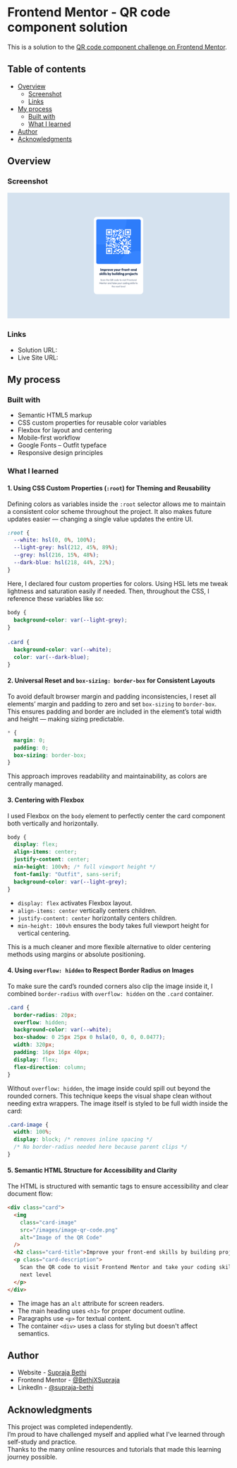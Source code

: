 # Frontend Mentor - QR code component solution

This is a solution to the [QR code component challenge on Frontend Mentor](https://www.frontendmentor.io/challenges/qr-code-component-iux_sIO_H).

## Table of contents

- [Overview](#overview)
  - [Screenshot](#screenshot)
  - [Links](#links)
- [My process](#my-process)
  - [Built with](#built-with)
  - [What I learned](#what-i-learned)
- [Author](#author)
- [Acknowledgments](#acknowledgments)

## Overview

### Screenshot

![](./images/screenshot.png)

### Links

- Solution URL: [](https://github.com/BethiXSupraja/frontend-mentor-challenges/tree/main/qr-code-component)
- Live Site URL: [](https://frontendmentorqr-code-component.netlify.app/)

## My process

### Built with

- Semantic HTML5 markup
- CSS custom properties for reusable color variables
- Flexbox for layout and centering
- Mobile-first workflow
- Google Fonts – Outfit typeface
- Responsive design principles

### What I learned

#### 1. Using CSS Custom Properties (`:root`) for Theming and Reusability

Defining colors as variables inside the `:root` selector allows me to maintain a consistent color scheme throughout the project. It also makes future updates easier — changing a single value updates the entire UI.

```css
:root {
  --white: hsl(0, 0%, 100%);
  --light-grey: hsl(212, 45%, 89%);
  --grey: hsl(216, 15%, 48%);
  --dark-blue: hsl(218, 44%, 22%);
}
```

Here, I declared four custom properties for colors. Using HSL lets me tweak lightness and saturation easily if needed.
Then, throughout the CSS, I reference these variables like so:

```css
body {
  background-color: var(--light-grey);
}

.card {
  background-color: var(--white);
  color: var(--dark-blue);
}
```

#### 2. Universal Reset and `box-sizing: border-box` for Consistent Layouts

To avoid default browser margin and padding inconsistencies, I reset all elements’ margin and padding to zero and set `box-sizing` to `border-box`. This ensures padding and border are included in the element’s total width and height — making sizing predictable.

```css
* {
  margin: 0;
  padding: 0;
  box-sizing: border-box;
}
```

This approach improves readability and maintainability, as colors are centrally managed.

#### 3. Centering with Flexbox

I used Flexbox on the `body` element to perfectly center the card component both vertically and horizontally.

```css
body {
  display: flex;
  align-items: center;
  justify-content: center;
  min-height: 100vh; /* full viewport height */
  font-family: "Outfit", sans-serif;
  background-color: var(--light-grey);
}
```

- `display: flex` activates Flexbox layout.
- `align-items: center` vertically centers children.
- `justify-content: center` horizontally centers children.
- `min-height: 100vh` ensures the body takes full viewport height for vertical centering.

This is a much cleaner and more flexible alternative to older centering methods using margins or absolute positioning.

#### 4. Using `overflow: hidden` to Respect Border Radius on Images

To make sure the card’s rounded corners also clip the image inside it, I combined `border-radius` with `overflow: hidden` on the `.card` container.

```css
.card {
  border-radius: 20px;
  overflow: hidden;
  background-color: var(--white);
  box-shadow: 0 25px 25px 0 hsla(0, 0, 0, 0.0477);
  width: 320px;
  padding: 16px 16px 40px;
  display: flex;
  flex-direction: column;
}
```

Without `overflow: hidden`, the image inside could spill out beyond the rounded corners. This technique keeps the visual shape clean without needing extra wrappers.
The image itself is styled to be full width inside the card:

```css
.card-image {
  width: 100%;
  display: block; /* removes inline spacing */
  /* No border-radius needed here because parent clips */
}
```

#### 5. Semantic HTML Structure for Accessibility and Clarity

The HTML is structured with semantic tags to ensure accessibility and clear document flow:

```html
<div class="card">
  <img
    class="card-image"
    src="/images/image-qr-code.png"
    alt="Image of the QR Code"
  />
  <h2 class="card-title">Improve your front-end skills by building projects</h2>
  <p class="card-description">
    Scan the QR code to visit Frontend Mentor and take your coding skills to the
    next level
  </p>
</div>
```

- The image has an `alt` attribute for screen readers.
- The main heading uses `<h1>` for proper document outline.
- Paragraphs use `<p>` for textual content.
- The container `<div>` uses a class for styling but doesn't affect semantics.

## Author

- Website - [Supraja Bethi](https://react-portfolio-suprajabethi.netlify.app/)
- Frontend Mentor - [@BethiXSupraja](https://www.frontendmentor.io/profile/BethiXSupraja)
- LinkedIn - [@supraja-bethi](https://www.linkedin.com/in/supraja-bethi/)

## Acknowledgments

This project was completed independently.  
I’m proud to have challenged myself and applied what I’ve learned through self-study and practice.  
Thanks to the many online resources and tutorials that made this learning journey possible.
